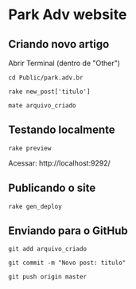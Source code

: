 # Park Adv website

## Criando novo artigo

Abrir Terminal (dentro de "Other")

```
cd Public/park.adv.br
```

```
rake new_post['titulo']
```

```
mate arquivo_criado
```

## Testando localmente

```
rake preview
```

Acessar: http://localhost:9292/

## Publicando o site

```
rake gen_deploy
```

## Enviando para o GitHub

```
git add arquivo_criado
```

```
git commit -m "Novo post: titulo"
```

```
git push origin master
```
